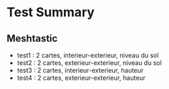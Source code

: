 # Test Summary

## Meshtastic
- test1 : 2 cartes, interieur-exterieur, niveau du sol
- test2 : 2 cartes, exterieur-exterieur, niveau du sol
- test3 : 2 cartes, interieur-exterieur, hauteur
- test4 : 2 cartes, exterieur-exterieur, hauteur
